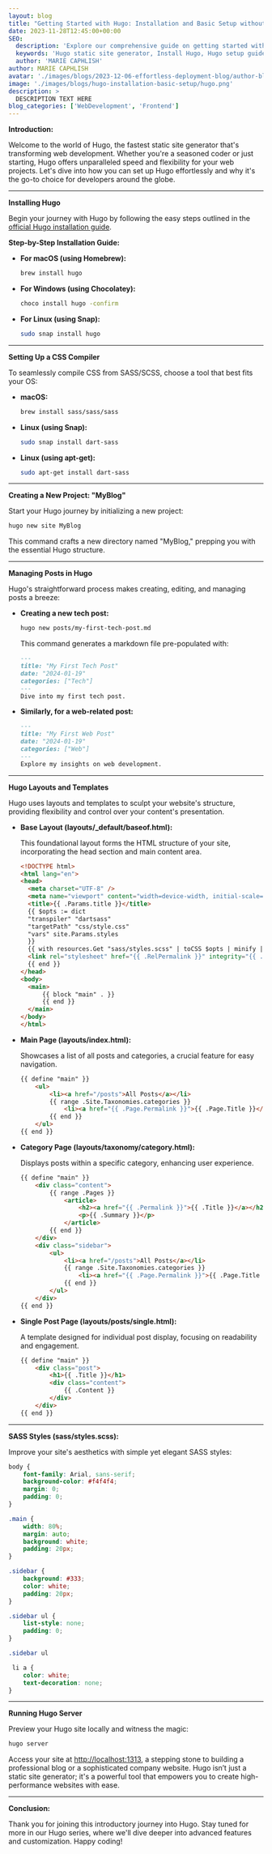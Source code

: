 ```yaml
---
layout: blog
title: "Getting Started with Hugo: Installation and Basic Setup without Theme"
date: 2023-11-28T12:45:00+00:00
SEO:
  description: 'Explore our comprehensive guide on getting started with Hugo - the swift and modern static site generator. Learn step-by-step how to install Hugo, set up a CSS compiler, create a new project, and manage posts.'
  keywords: 'Hugo static site generator, Install Hugo, Hugo setup guide, Hugo for beginners, Creating a Hugo project, Hugo blog setup, Hugo templates and layouts, SASS with Hugo, Hugo installation guide, Hugo site development, Manage posts in Hugo, Hugo CSS compiler setup, Static site generation, Web development with Hugo, Hugo site configuration'
  author: 'MARIE CAPHLISH'
author: MARIE CAPHLISH
avatar: './images/blogs/2023-12-06-effortless-deployment-blog/author-blog.jpeg'
image: './images/blogs/hugo-installation-basic-setup/hugo.png'
description: >
  DESCRIPTION TEXT HERE
blog_categories: ['WebDevelopment', 'Frontend']
---
```


**Introduction:**

Welcome to the world of Hugo, the fastest static site generator that's transforming web development. Whether you're a seasoned coder or just starting, Hugo offers unparalleled speed and flexibility for your web projects. Let's dive into how you can set up Hugo effortlessly and why it's the go-to choice for developers around the globe.

---

**Installing Hugo**

Begin your journey with Hugo by following the easy steps outlined in the [official Hugo installation guide](https://gohugo.io/installation/).

**Step-by-Step Installation Guide:**

- **For macOS (using Homebrew):**

    ```bash
    brew install hugo
    ```

- **For Windows (using Chocolatey):**

    ```bash
    choco install hugo -confirm
    ```

- **For Linux (using Snap):**

    ```bash
    sudo snap install hugo
    ```


---

**Setting Up a CSS Compiler**

To seamlessly compile CSS from SASS/SCSS, choose a tool that best fits your OS:

- **macOS:**

    ```bash
    brew install sass/sass/sass
    ```

- **Linux (using Snap):**

    ```bash
    sudo snap install dart-sass
    ```

- **Linux (using apt-get):**

    ```bash
    sudo apt-get install dart-sass
    ```


---

**Creating a New Project: "MyBlog"**

Start your Hugo journey by initializing a new project:

```bash
hugo new site MyBlog
```

This command crafts a new directory named "MyBlog," prepping you with the essential Hugo structure.

---

**Managing Posts in Hugo**

Hugo's straightforward process makes creating, editing, and managing posts a breeze:

- **Creating a new tech post:**

    ```bash
    hugo new posts/my-first-tech-post.md
    ```

  This command generates a markdown file pre-populated with:

    ```markdown
    ---
    title: "My First Tech Post"
    date: "2024-01-19"
    categories: ["Tech"]
    ---
    Dive into my first tech post.
    
    ```

- **Similarly, for a web-related post:**

    ```markdown
    ---
    title: "My First Web Post"
    date: "2024-01-19"
    categories: ["Web"]
    ---
    Explore my insights on web development.
    
    ```


---

**Hugo Layouts and Templates**

Hugo uses layouts and templates to sculpt your website's structure, providing flexibility and control over your content's presentation.

- **Base Layout (layouts/_default/baseof.html):**

  This foundational layout forms the HTML structure of your site, incorporating the head section and main content area.

    ```html
    <!DOCTYPE html>
    <html lang="en">
    <head>
      <meta charset="UTF-8" />
      <meta name="viewport" content="width=device-width, initial-scale=1.0" />
      <title>{{ .Params.title }}</title>
      {{ $opts := dict
      "transpiler" "dartsass"
      "targetPath" "css/style.css"
      "vars" site.Params.styles
      }}
      {{ with resources.Get "sass/styles.scss" | toCSS $opts | minify | fingerprint }}
      <link rel="stylesheet" href="{{ .RelPermalink }}" integrity="{{ .Data.Integrity }}" crossorigin="anonymous">
      {{ end }}
    </head>
    <body>
      <main>
          {{ block "main" . }}
          {{ end }}
      </main>
    </body>
    </html>
    
    ```

- **Main Page (layouts/index.html):**

  Showcases a list of all posts and categories, a crucial feature for easy navigation.

    ```html
    {{ define "main" }}
        <ul>
            <li><a href="/posts">All Posts</a></li>
            {{ range .Site.Taxonomies.categories }}
                <li><a href="{{ .Page.Permalink }}">{{ .Page.Title }}</a></li>
            {{ end }}
        </ul>
    {{ end }}
    
    ```

- **Category Page (layouts/taxonomy/category.html):**

  Displays posts within a specific category, enhancing user experience.

    ```html
    {{ define "main" }}
        <div class="content">
            {{ range .Pages }}
                <article>
                    <h2><a href="{{ .Permalink }}">{{ .Title }}</a></h2>
                    <p>{{ .Summary }}</p>
                </article>
            {{ end }}
        </div>
        <div class="sidebar">
            <ul>
                <li><a href="/posts">All Posts</a></li>
                {{ range .Site.Taxonomies.categories }}
                    <li><a href="{{ .Page.Permalink }}">{{ .Page.Title }}</a></li>
                {{ end }}
            </ul>
        </div>
    {{ end }}
    
    ```

- **Single Post Page (layouts/posts/single.html):**

  A template designed for individual post display, focusing on readability and engagement.

    ```html
    {{ define "main" }}
        <div class="post">
            <h1>{{ .Title }}</h1>
            <div class="content">
                {{ .Content }}
            </div>
        </div>
    {{ end }}
    
    ```


---

**SASS Styles (sass/styles.scss):**

Improve your site's aesthetics with simple yet elegant SASS styles:

```scss
body {
    font-family: Arial, sans-serif;
    background-color: #f4f4f4;
    margin: 0;
    padding: 0;
}

.main {
    width: 80%;
    margin: auto;
    background: white;
    padding: 20px;
}

.sidebar {
    background: #333;
    color: white;
    padding: 20px;
}

.sidebar ul {
    list-style: none;
    padding: 0;
}

.sidebar ul

 li a {
    color: white;
    text-decoration: none;
}

```

---

**Running Hugo Server**

Preview your Hugo site locally and witness the magic:

```bash
hugo server
```

Access your site at [http://localhost:1313](http://localhost:1313/), a stepping stone to building a professional blog or a sophisticated company website. Hugo isn’t just a static site generator; it's a powerful tool that empowers you to create high-performance websites with ease.

---

**Conclusion:**

Thank you for joining this introductory journey into Hugo. Stay tuned for more in our Hugo series, where we'll dive deeper into advanced features and customization. Happy coding!
